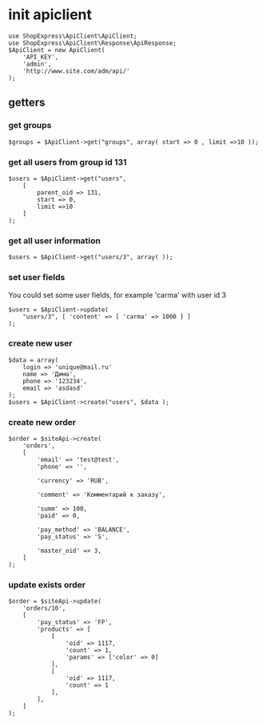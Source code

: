 # init apiclient
```
use ShopExpress\ApiClient\ApiClient;
use ShopExpress\ApiClient\Response\ApiResponse;
$ApiClient = new ApiClient(
    'API_KEY',
    'admin',
    'http://www.site.com/adm/api/'
);
```
## getters
### get groups
```
$groups = $ApiClient->get("groups", array( start => 0 , limit =>10 ));
```
### get all users from group id 131
```
$users = $ApiClient->get("users",
    [
        parent_oid => 131,
        start => 0,
        limit =>10
    ]
);
```
### get all user information
```
$users = $ApiClient->get("users/3", array( ));
```
### set user fields
You could set some user fields, for example 'carma' with user id 3
```
$users = $ApiClient->update(
    "users/3", [ 'content' => [ 'carma' => 1000 ] ]
);
```
### create new user
```
$data = array(
    login => 'unique@mail.ru'
    name => 'Дима',
    phone => '123234',
    email => 'asdasd'
);
$users = $ApiClient->create("users", $data );
```
### create new order
```
$order = $siteApi->create(
    'orders',
    [
        'email' => 'test@test',
        'phone' => '',

        'currency' => 'RUB',

        'comment' => 'Комментарий к заказу',

        'summ' => 100,
        'paid' => 0,

        'pay_method' => 'BALANCE',
        'pay_status' => 'S',

        'master_oid' => 3,
    ]
);
```
### update exists order
```
$order = $siteApi->update(
    'orders/10',
    [
        'pay_status' => 'FP',
        'products' => [
            [
                'oid' => 1117,
                'count' => 1,
                'params' => ['color' => 0]
            ],
            [
                'oid' => 1117,
                'count' => 1
            ],
        ],
    ]
);
```
